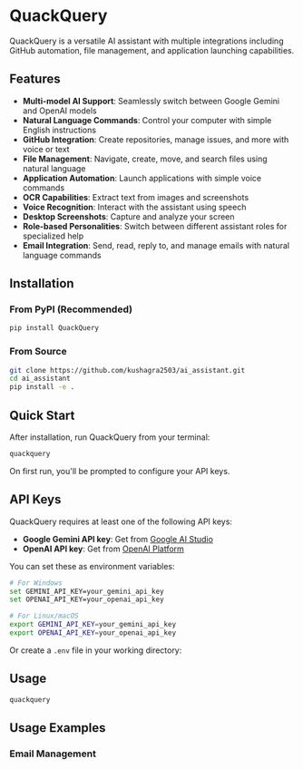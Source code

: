 # QuackQuery

QuackQuery is a versatile AI assistant with multiple integrations including GitHub automation, file management, and application launching capabilities.

## Features

- **Multi-model AI Support**: Seamlessly switch between Google Gemini and OpenAI models
- **Natural Language Commands**: Control your computer with simple English instructions
- **GitHub Integration**: Create repositories, manage issues, and more with voice or text
- **File Management**: Navigate, create, move, and search files using natural language
- **Application Automation**: Launch applications with simple voice commands
- **OCR Capabilities**: Extract text from images and screenshots
- **Voice Recognition**: Interact with the assistant using speech
- **Desktop Screenshots**: Capture and analyze your screen
- **Role-based Personalities**: Switch between different assistant roles for specialized help
- **Email Integration**: Send, read, reply to, and manage emails with natural language commands

## Installation

### From PyPI (Recommended)

```bash
pip install QuackQuery
```

### From Source

```bash
git clone https://github.com/kushagra2503/ai_assistant.git
cd ai_assistant
pip install -e .
```

## Quick Start

After installation, run QuackQuery from your terminal:

```bash
quackquery
```

On first run, you'll be prompted to configure your API keys.

## API Keys

QuackQuery requires at least one of the following API keys:

- **Google Gemini API key**: Get from [Google AI Studio](https://makersuite.google.com/app/apikey)
- **OpenAI API key**: Get from [OpenAI Platform](https://platform.openai.com/api-keys)

You can set these as environment variables:
```bash
# For Windows
set GEMINI_API_KEY=your_gemini_api_key
set OPENAI_API_KEY=your_openai_api_key

# For Linux/macOS
export GEMINI_API_KEY=your_gemini_api_key
export OPENAI_API_KEY=your_openai_api_key
```

Or create a `.env` file in your working directory:

## Usage

```bash
quackquery
```

## Usage Examples

### Email Management